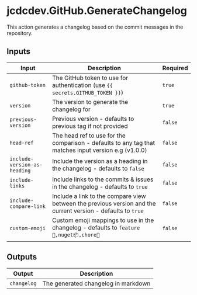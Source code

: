 # jcdcdev.GitHub.GenerateChangelog

This action generates a changelog based on the commit messages in the repository.

## Inputs

| Input                        | Description                                                                                                  | Required |
| ---------------------------- | ------------------------------------------------------------------------------------------------------------ | -------- |
| `github-token`               | The GitHub token to use for authentication (use `{{ secrets.GITHUB_TOKEN }}`)                                | `true`   |
| `version`                    | The version to generate the changelog for                                                                    | `true`   |
| `previous-version`           | Previous version - defaults to previous tag if not provided                                                  | `false`  |
| `head-ref`                   | The head ref to use for the comparison - defaults to any tag that matches input version e.g (v1.0.0)         | `false`  |
| `include-version-as-heading` | Include the version as a heading in the changelog - defaults to `false`                                      | `false`  |
| `include-links`              | Include links to the commits & issues in the changelog - defaults to `true`                                  | `false`  |
| `include-compare-link`       | Include a link to the compare view between the previous version and the current version - defaults to `true` | `false`  |
| `custom-emoji`               | Custom emoji mappings to use in the changelog - defaults to `feature🌟,nuget📦,chore🧹`                         | `false`  |

## Outputs

| Output      | Description                         |
| ----------- | ----------------------------------- |
| `changelog` | The generated changelog in markdown |